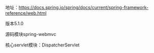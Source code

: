地址：https://docs.spring.io/spring/docs/current/spring-framework-reference/web.html

版本5.1.0

源码模块spring-webmvc



核心servlet模块：DispatcherServlet




